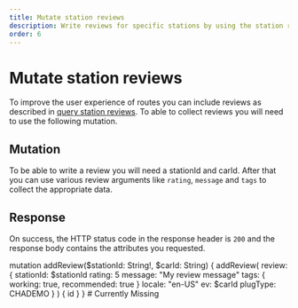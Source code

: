 ```yaml
---
title: Mutate station reviews
description: Write reviews for specific stations by using the station review mutation
order: 6
---
```


# Mutate station reviews
To improve the user experience of routes you can include reviews as described in [query station reviews](). To able to collect reviews you will need to use the following mutation. 

## Mutation
To be able to write a review you will need a stationId and carId. After that you can use various review arguments like `rating`, `message` and `tags` to collect the appropriate data.

<schema name="addReview" type="Mutation"></schema>

## Response
On success, the HTTP status code in the response header is `200` and the response body contains the attributes you requested.

<playground url="https://playground.chargetrip.com/?page=reviewListLazyLoading">
<code-block query="addReview">					
mutation addReview($stationId: String!, $carId: String) {
  addReview(
    review: {
      stationId: $stationId
      rating: 5
      message: "My review message"
      tags: { working: true, recommended: true }
      locale: "en-US"
      ev: $carId
      plugType: CHADEMO
    }
  ) {
    id
  }
}
</code-block>
<code-block>
# Currently Missing 
</code-block>
</playground>
